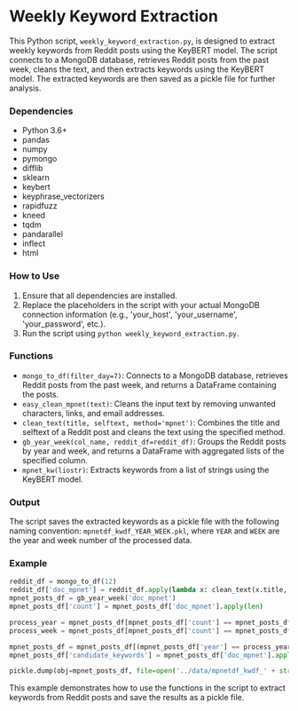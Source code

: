 # Weekly Keyword Extraction

This Python script, `weekly_keyword_extraction.py`, is designed to extract weekly keywords from Reddit posts using the KeyBERT model. The script connects to a MongoDB database, retrieves Reddit posts from the past week, cleans the text, and then extracts keywords using the KeyBERT model. The extracted keywords are then saved as a pickle file for further analysis.

### Dependencies

- Python 3.6+
- pandas
- numpy
- pymongo
- difflib
- sklearn
- keybert
- keyphrase_vectorizers
- rapidfuzz
- kneed
- tqdm
- pandarallel
- inflect
- html

### How to Use

1. Ensure that all dependencies are installed.
2. Replace the placeholders in the script with your actual MongoDB connection information (e.g., 'your_host', 'your_username', 'your_password', etc.).
3. Run the script using `python weekly_keyword_extraction.py`.

### Functions

- `mongo_to_df(filter_day=7)`: Connects to a MongoDB database, retrieves Reddit posts from the past week, and returns a DataFrame containing the posts.
- `easy_clean_mpnet(text)`: Cleans the input text by removing unwanted characters, links, and email addresses.
- `clean_text(title, selftext, method='mpnet')`: Combines the title and selftext of a Reddit post and cleans the text using the specified method.
- `gb_year_week(col_name, reddit_df=reddit_df)`: Groups the Reddit posts by year and week, and returns a DataFrame with aggregated lists of the specified column.
- `mpnet_kw(liostr)`: Extracts keywords from a list of strings using the KeyBERT model.

### Output

The script saves the extracted keywords as a pickle file with the following naming convention: `mpnetdf_kwdf_YEAR_WEEK.pkl`, where `YEAR` and `WEEK` are the year and week number of the processed data.

### Example

```python
reddit_df = mongo_to_df(12)
reddit_df['doc_mpnet'] = reddit_df.apply(lambda x: clean_text(x.title, x.selftext, method='mpnet'), axis=1)
mpnet_posts_df = gb_year_week('doc_mpnet')
mpnet_posts_df['count'] = mpnet_posts_df['doc_mpnet'].apply(len)

process_year = mpnet_posts_df[mpnet_posts_df['count'] == mpnet_posts_df['count'].max()]['year'].iloc[0]
process_week = mpnet_posts_df[mpnet_posts_df['count'] == mpnet_posts_df['count'].max()]['week'].iloc[0]

mpnet_posts_df = mpnet_posts_df[(mpnet_posts_df['year'] == process_year) & (mpnet_posts_df['week'] == process_week)]
mpnet_posts_df['candidate_keywords'] = mpnet_posts_df['doc_mpnet'].apply(mpnet_kw)

pickle.dump(obj=mpnet_posts_df, file=open('../data/mpnetdf_kwdf_' + str(process_year) + '_' + str(process_week) + '.pkl', 'wb'))
```

This example demonstrates how to use the functions in the script to extract keywords from Reddit posts and save the results as a pickle file.